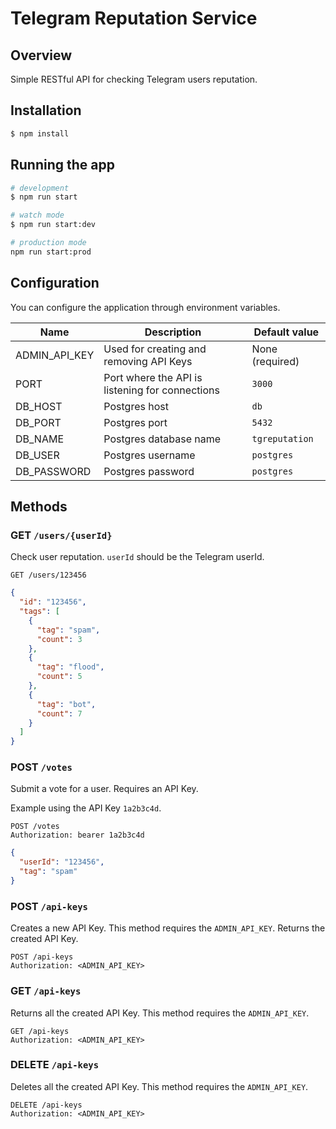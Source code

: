 # Telegram Reputation Service

## Overview

Simple RESTful API for checking Telegram users reputation.

## Installation

```bash
$ npm install
```

## Running the app

```bash
# development
$ npm run start

# watch mode
$ npm run start:dev

# production mode
npm run start:prod
```

## Configuration

You can configure the application through environment variables.

| Name          | Description                                     | Default value   |
| ------------- | ----------------------------------------------- | --------------- |
| ADMIN_API_KEY | Used for creating and removing API Keys         | None (required) |
| PORT          | Port where the API is listening for connections | `3000`          |
| DB_HOST       | Postgres host                                   | `db`            |
| DB_PORT       | Postgres port                                   | `5432`          |
| DB_NAME       | Postgres database name                          | `tgreputation`  |
| DB_USER       | Postgres username                               | `postgres`      |
| DB_PASSWORD   | Postgres password                               | `postgres`      |

## Methods

### GET `/users/{userId}`

Check user reputation. `userId` should be the Telegram userId.

```
GET /users/123456
```

```json
{
  "id": "123456",
  "tags": [
    {
      "tag": "spam",
      "count": 3
    },
    {
      "tag": "flood",
      "count": 5
    },
    {
      "tag": "bot",
      "count": 7
    }
  ]
}
```

### POST `/votes`

Submit a vote for a user. Requires an API Key.

Example using the API Key `1a2b3c4d`.

```
POST /votes
Authorization: bearer 1a2b3c4d
```

```json
{
  "userId": "123456",
  "tag": "spam"
}
```

### POST `/api-keys`

Creates a new API Key. This method requires the `ADMIN_API_KEY`. Returns
the created API Key.

```
POST /api-keys
Authorization: <ADMIN_API_KEY>
```

### GET `/api-keys`

Returns all the created API Key. This method requires the `ADMIN_API_KEY`.

```
GET /api-keys
Authorization: <ADMIN_API_KEY>
```

### DELETE `/api-keys`

Deletes all the created API Key. This method requires the `ADMIN_API_KEY`.

```
DELETE /api-keys
Authorization: <ADMIN_API_KEY>
```
